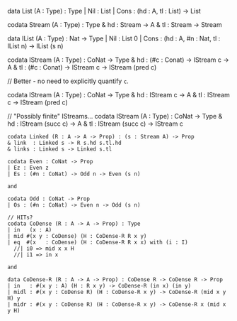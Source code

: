 data List (A : Type) : Type
| Nil  : List
| Cons : (hd : A, tl : List) -> List

codata Stream (A : Type) : Type
& hd : Stream -> A
& tl : Stream -> Stream

data IList (A : Type) : Nat -> Type
| Nil  : List 0
| Cons : (hd : A, #n : Nat, tl : IList n) -> IList (s n)

codata IStream (A : Type) : CoNat -> Type
& hd : (#c : Conat) -> IStream c -> A
& tl : (#c : Conat) -> IStream c -> IStream (pred c)

// Better - no need to explicitly quantify `c`.

codata IStream (A : Type) : CoNat -> Type
& hd : IStream c -> A
& tl : IStream c -> IStream (pred c)

// "Possibly finite" IStreams...
codata IStream (A : Type) : CoNat -> Type
& hd : IStream (succ c) -> A
& tl : IStream (succ c) -> IStream c


```
codata Linked (R : A -> A -> Prop) : (s : Stream A) -> Prop
& link  : Linked s -> R s.hd s.tl.hd
& links : Linked s -> Linked s.tl
```

```
codata Even : CoNat -> Prop
| Ez : Even z
| Es : (#n : CoNat) -> Odd n -> Even (s n)

and

codata Odd : CoNat -> Prop
| Os : (#n : CoNat) -> Even n -> Odd (s n)
```

```
// HITs?
codata CoDense (R : A -> A -> Prop) : Type
| in   (x : A)
| mid #(x y : CoDense) (H : CoDense-R R x y)
| eq  #(x   : CoDense) (H : CoDense-R R x x) with (i : I)
  //| i0 => mid x x H
  //| i1 => in x

and

data CoDense-R (R : A -> A -> Prop) : CoDense R -> CoDense R -> Prop
| in   : #(x y : A) (H : R x y) -> CoDense-R (in x) (in y)
| midl : #(x y : CoDense R) (H : CoDense-R x y) -> CoDense-R (mid x y H) y
| midr : #(x y : CoDense R) (H : CoDense-R x y) -> CoDense-R x (mid x y H)
```